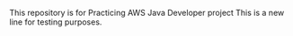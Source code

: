 This repository is for Practicing  AWS Java Developer project
This is a new line for testing purposes.

